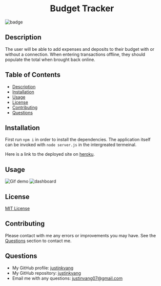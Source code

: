   <h1 align="center">Budget Tracker</h1>
    
  ![badge](https://img.shields.io/badge/license-MIT-blue)<br />

  ## Description
  The user will be able to add expenses and deposits to their budget with or without a connection. When entering transactions offline, they should populate the total when brought back online.

  ## Table of Contents
  - [Description](#description)
  - [Installation](#installation)
  - [Usage](#usage)
  - [License](#license)
  - [Contributing](#contributing)
  - [Questions](#questions)

  ## Installation
  First run `npm i` in order to install the dependencies. The application itself can be invoked with `node server.js` in the intergreated termeinal.

  Here is a link to the deployed site on [heroku](https://floating-tundra-72320.herokuapp.com/).

  ## Usage
  ![Gif demo](./public/assets/demo.gif)
  ![dashboard](./public/assets/dashboard.png)

  ## License
  [MIT License](https://choosealicense.com/licenses/mit/)

  ## Contributing
  Please contact with me any errors or improvements you may have. See the [Questions](#questions) section to contact me.

  ## Questions
  - My GitHub profile: [justinkvang](http://github.com/justinkvang)
  - My GitHub repository: [justinkvang](http://github.com/justinkvang?tab=repositories)
  - Email me with any questions: justinvang07@gmail.com

